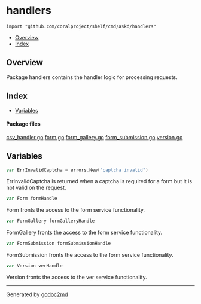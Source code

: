 

# handlers
`import "github.com/coralproject/shelf/cmd/askd/handlers"`

* [Overview](#pkg-overview)
* [Index](#pkg-index)

## <a name="pkg-overview">Overview</a>
Package handlers contains the handler logic for processing requests.




## <a name="pkg-index">Index</a>
* [Variables](#pkg-variables)


#### <a name="pkg-files">Package files</a>
[csv_handler.go](/src/github.com/coralproject/shelf/cmd/askd/handlers/csv_handler.go) [form.go](/src/github.com/coralproject/shelf/cmd/askd/handlers/form.go) [form_gallery.go](/src/github.com/coralproject/shelf/cmd/askd/handlers/form_gallery.go) [form_submission.go](/src/github.com/coralproject/shelf/cmd/askd/handlers/form_submission.go) [version.go](/src/github.com/coralproject/shelf/cmd/askd/handlers/version.go) 



## <a name="pkg-variables">Variables</a>
``` go
var ErrInvalidCaptcha = errors.New("captcha invalid")
```
ErrInvalidCaptcha is returned when a captcha is required for a form but it
is not valid on the request.

``` go
var Form formHandle
```
Form fronts the access to the form service functionality.

``` go
var FormGallery formGalleryHandle
```
FormGallery fronts the access to the form service functionality.

``` go
var FormSubmission formSubmissionHandle
```
FormSubmission fronts the access to the form service functionality.

``` go
var Version verHandle
```
Version fronts the access to the ver service functionality.








- - -
Generated by [godoc2md](http://godoc.org/github.com/davecheney/godoc2md)
